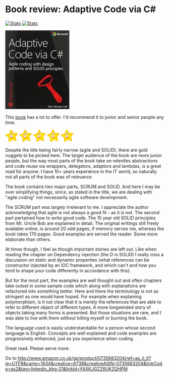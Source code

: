 # Book review: Adaptive Code via C# #

[![Stats](https://img.shields.io/badge/Tag-Book_Review-99CC00.svg)]()
[![Stats](https://img.shields.io/badge/Tag-SOLID-99CC00.svg)]()

<img src="Adaptive Code via CS.jpg">

This [book](http://www.amazon.co.uk/gp/product/0735683204/ref=as_li_tl?ie=UTF8&camp=1634&creative=6738&creativeASIN=0735683204&linkCode=as2&tag=linkedin_kbg-21&linkId=YAXKJGZZ6UKZQHPM) has a lot to offer. I'd recommend it to junior and senior people any time.

<img src="star.jpg" width="40px">
<img src="star.jpg" width="40px">
<img src="star.jpg" width="40px">
<img src="star.jpg" width="40px">
<img src="star.jpg" width="40px">

Despite the title being fairly narrow (agile and SOLID), there are gold nuggets to be picked here. The target audience of the book are more junior people, but the way most parts of the book take on relentles abstractions and code reuse via wrappers, delegators, adaptors and lambdas, is a great read for anyone. I have 10+ years experience in the IT world, so naturally not all parts of the book was of relevance.

The book contains two major parts, SCRUM and SOLID. And here I may be over simplifying things, since, as stated in the title, we are dealing with "agile coding" not necessarily agile software development.

The SCRUM part was largely irrelevant to me. I appreciate the author acknowledging that agile is not always a good fit - as it is not. The second part pertained how to write good code. The 15 year old SOLID principles from Mr. Uncle Bob are explained in detail. The original writings still freely available online, is around 20 odd pages, if memory serves me, whereas the book takes 170 pages. Good examples are served the reader. Some more elaborate than others.

At times though, I feel as though important stories are left out. Like when reading the chapter on Dependency injection (the D in SOLID) I really miss a discussion on static and dynamic properties (what references can be constructor injected by an IOC framework, and which can't and how you tend to shape your code differently in accordance with this).

But for the most part, the examples are well thought out and often chapters take outset in some sample code which along with explanations are refactored into something better. Here and there the terminology is not as stringent as one would have hoped. For example when explaining polymorphism, is it not clear that it is merely the references that are able to refer to different object of different types. A more longwinded story of objects taking many forms is presented. But those situations are rare, and I was able to live with them without killing myself or burning the book.

The language used is easily understandable for a person whose second language is English. Concepts are well explained and code examples are progressively enhanced, just as you experience when coding.

Great read. Please serve more.

Go to http://www.amazon.co.uk/gp/product/0735683204/ref=as_li_tl?ie=UTF8&camp=1634&creative=6738&creativeASIN=0735683204&linkCode=as2&tag=linkedin_kbg-21&linkId=YAXKJGZZ6UKZQHPM

